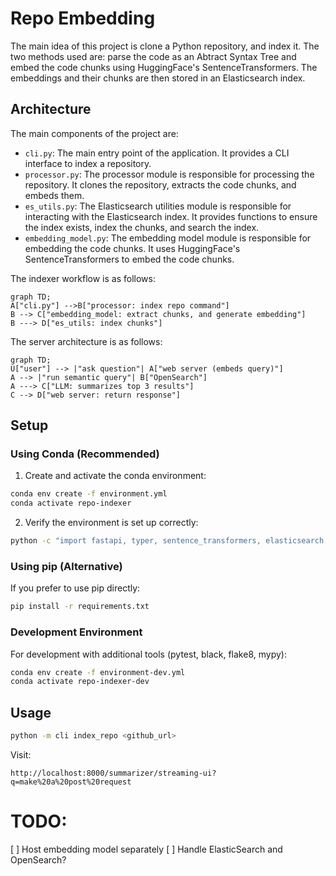 # Repo Embedding
The main idea of this project is clone a Python repository, and index it. The two methods used are: parse the code as an Abtract Syntax Tree and embed the code chunks using HuggingFace's SentenceTransformers. The embeddings and their chunks are then stored in an Elasticsearch index.

## Architecture

The main components of the project are:

- `cli.py`: The main entry point of the application. It provides a CLI interface to index a repository.
- `processor.py`: The processor module is responsible for processing the repository. It clones the repository, extracts the code chunks, and embeds them.
- `es_utils.py`: The Elasticsearch utilities module is responsible for interacting with the Elasticsearch index. It provides functions to ensure the index exists, index the chunks, and search the index.
- `embedding_model.py`: The embedding model module is responsible for embedding the code chunks. It uses HuggingFace's SentenceTransformers to embed the code chunks.

The indexer workflow is as follows:
```mermaid
graph TD;
A["cli.py"] -->B["processor: index repo command"]
B --> C["embedding_model: extract chunks, and generate embedding"]
B ---> D["es_utils: index chunks"]
```

The server architecture is as follows:
```mermaid
graph TD;
U["user"] --> |"ask question"| A["web server (embeds query)"]
A --> |"run semantic query"| B["OpenSearch"]
A ---> C["LLM: summarizes top 3 results"]
C --> D["web server: return response"]
```

## Setup

### Using Conda (Recommended)

1. Create and activate the conda environment:
```bash
conda env create -f environment.yml
conda activate repo-indexer
```

2. Verify the environment is set up correctly:
```bash
python -c "import fastapi, typer, sentence_transformers, elasticsearch; print('All dependencies installed successfully!')"
```

### Using pip (Alternative)

If you prefer to use pip directly:
```bash
pip install -r requirements.txt
```

### Development Environment

For development with additional tools (pytest, black, flake8, mypy):
```bash
conda env create -f environment-dev.yml
conda activate repo-indexer-dev
```

## Usage

```bash
python -m cli index_repo <github_url>
```

Visit:
```
http://localhost:8000/summarizer/streaming-ui?q=make%20a%20post%20request
```


# TODO:
[ ] Host embedding model separately
[ ] Handle ElasticSearch and OpenSearch?
